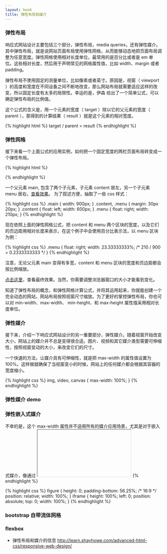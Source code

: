 ```yaml
---
layout: book
title: 弹性布局和媒介
---
```


### 弹性布局

响应式网站设计主要包括三个部分，弹性布局，media queries，还有弹性媒介。其中弹性布局，就是说网站页面布局使用弹性网格，从而能够动态地把页面布局调整为任意宽度。弹性网格使用相对长度单位，最常用的是百分比或者是 em 单位。这些相对长度，然后用于声明常见的网格属性值，比如 width、margin 或者 padding。

弹性布局不使用固定的测量单位，比如像素或者英寸。原因是，视窗（ viewport ）的高度和宽度在不同设备之间不断地改变，那么网站布局就需要适应这样的改变，所以固定长度有太多的局限性。幸运的是，伊森
给出了一个简单公式，可以确定弹性布局的比例值。

这个公式的含义是，用一个元素的宽度（ target ）除以它的父元素的宽度（ parent ），那得到的计算结果（ result ）就是这个元素的相对宽度。

{% highlight html %}
target / parent = result
{% endhighlight %}

### 弹性网格

接下来看一个上面公式的应用实例，如何把一个固定宽度的两栏页面布局转变成一个弹性布局。

{% highlight html %}
<div class="main">
  <div class="content"></div>
  <div class="sidebar"></div>
</div>
{% endhighlight %}

一个父元素 main, 包含了两个子元素，子元素 content 居左，另一个子元素 menu 居右，[查看效果](http://book.haoduoshipin.com/go-responsive/demo/fixed-layout.html)。
为了叙述方便，抽取了一些 css 样式：

{% highlight css %}
.main {
  width: 900px;
}
.content, .menu {
  margin: 30px 20px;
}
.content {
  float: left;
  width: 600px;
}
.menu {
  float: right;
  width: 210px;
}
{% endhighlight %}

现在依照上面的弹性网格公式，把 content 和 menu 两个区块的宽度，以及它们的页边距用相对长度来表示，在这个例子中会使用百分比表示法，以 menu 区块为例：

{% highlight css %}
.menu {
  float: right;
  width: 23.33333333%; /* 210 / 900 = 0.2333333333 */
}
{% endhighlight %}

注意，无论父元素 main 变得有多宽，content 和 menu 区块的宽度和页边距都会按比例缩放。

[点击这里](http://book.haoduoshipin.com/go-responsive/demo/flexible-layout.html)，查看最终效果。当然，你需要调整浏览器窗口的大小才能看到变化。

知道了弹性布局的概念，和弹性网格计算公式，并将其运用起来，你就能创建一个完全动态的网站，网站布局按照视窗尺寸缩放。为了更好的掌控弹性布局，你也可以对 min-width、max-width、 min-height、和 max-height 属性值采用相对长度单位。

### 弹性媒介

接下来，介绍一下响应式网站设计的另一重要部分，弹性媒介。随着视窗开始改变大小，网站上的媒介并不总是变得很合适。图片、视频和其它媒介类型需要可伸缩性，按照视窗变动的大小，来改变它们的尺寸。

一个快速的方法，让媒介具有可伸缩性，就是把 max-width 的属性值设置为 100%。这样做就确保了当视窗变小的时候，网站上的任何媒介都会根据其容器的宽度缩小。

{% highlight css %}
img, video, canvas {
  max-width: 100%;
}
{% endhighlight %}

### 弹性媒介 demo

### 弹性嵌入式媒介

不幸的是，这个 max-width 属性并不适用所有的媒介应用场景，尤其是对于嵌入式媒介，像通过 <iframe> 标签 或 在 HTML5 中使用 <video> 标签嵌入的视频，这种情况下，仅仅一个 max-width 属性是不能解决问题的。

实现嵌入式媒介的响应式布局，嵌入式媒介在其父元素中的摆放位置，需要采用绝对定位方式确定。父元素的宽度要设置为 100%，这样父元素就能基于视窗宽度来调整其大小。另外，为了触发 IE 浏览器的 hasLayout 机制，父元素的高度需要设置为0。

父元素的下内边距 padding-bottom 的属性值要与视频的长宽比保持一致。这是为了让父元素的高度与其宽度是相称的。记得前面那个响应式设计公式吗？ 如果一个视频的长宽比是 16:9，16除以9等于 .5625，这样父元素下内边距为56.25%。设置下内边距而不是上内边距是为了专门阻止 IE 5.5 把父元素当做绝对定位元素看待。

{% highlight html %}
<figure>
  <iframe src="https://www.youtube.com/embed/4Fqg43ozz7A"></iframe>
</figure>
{% endhighlight %}

{% highlight css %}
figure {
  height: 0;
  padding-bottom: 56.25%; /* 16:9 */
  position: relative;
  width: 100%;
}
iframe {
  height: 100%;
  left: 0;
  position: absolute;
  top: 0;
  width: 100%;
}
{% endhighlight %}

<!-- https://teamtreehouse.com/library/responsive-layouts/responsive-theory/thinking-in-relative-units -->

### bootstrap 自带流体网格

### flexbox

- 弹性布局和媒介的信息
  http://learn.shayhowe.com/advanced-html-css/responsive-web-design/
